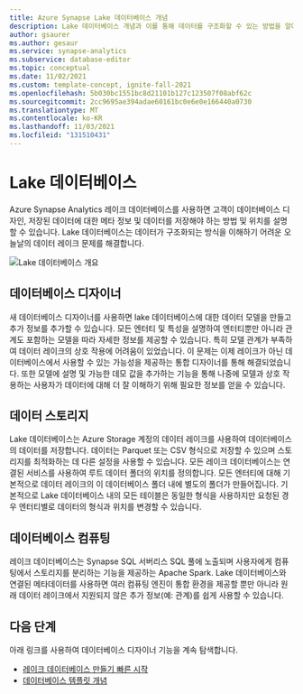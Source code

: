 ```yaml
---
title: Azure Synapse Lake 데이터베이스 개념
description: Lake 데이터베이스 개념과 이를 통해 데이터를 구조화할 수 있는 방법을 알아봅니다.
author: gsaurer
ms.author: gesaur
ms.service: synapse-analytics
ms.subservice: database-editor
ms.topic: conceptual
ms.date: 11/02/2021
ms.custom: template-concept, ignite-fall-2021
ms.openlocfilehash: 5b030bc1551bc8d21101b127c123507f08abf62c
ms.sourcegitcommit: 2cc9695ae394adae60161bc0e6e0e166440a0730
ms.translationtype: MT
ms.contentlocale: ko-KR
ms.lasthandoff: 11/03/2021
ms.locfileid: "131510431"
---
```

# <a name="lake-database"></a>Lake 데이터베이스

Azure Synapse Analytics 레이크 데이터베이스를 사용하면 고객이 데이터베이스 디자인, 저장된 데이터에 대한 메타 정보 및 데이터를 저장해야 하는 방법 및 위치를 설명할 수 있습니다. Lake 데이터베이스는 데이터가 구조화되는 방식을 이해하기 어려운 오늘날의 데이터 레이크 문제를 해결합니다.  

![Lake 데이터베이스 개요](./media/concepts-lake-database/lake-database-overview.png)


## <a name="database-designer"></a>데이터베이스 디자이너

새 데이터베이스 디자이너를 사용하면 lake 데이터베이스에 대한 데이터 모델을 만들고 추가 정보를 추가할 수 있습니다. 모든 엔터티 및 특성을 설명하여 엔터티뿐만 아니라 관계도 포함하는 모델을 따라 자세한 정보를 제공할 수 있습니다. 특히 모델 관계가 부족하여 데이터 레이크의 상호 작용에 어려움이 있었습니다. 이 문제는 이제 레이크가 아닌 데이터베이스에서 사용할 수 있는 가능성을 제공하는 통합 디자이너를 통해 해결되었습니다. 또한 모델에 설명 및 가능한 데모 값을 추가하는 기능을 통해 나중에 모델과 상호 작용하는 사용자가 데이터에 대해 더 잘 이해하기 위해 필요한 정보를 얻을 수 있습니다. 

## <a name="data-storage"></a>데이터 스토리지 

Lake 데이터베이스는 Azure Storage 계정의 데이터 레이크를 사용하여 데이터베이스의 데이터를 저장합니다. 데이터는 Parquet 또는 CSV 형식으로 저장할 수 있으며 스토리지를 최적화하는 데 다른 설정을 사용할 수 있습니다. 모든 레이크 데이터베이스는 연결된 서비스를 사용하여 루트 데이터 폴더의 위치를 정의합니다. 모든 엔터티에 대해 기본적으로 데이터 레이크의 이 데이터베이스 폴더 내에 별도의 폴더가 만들어집니다. 기본적으로 Lake 데이터베이스 내의 모든 테이블은 동일한 형식을 사용하지만 요청된 경우 엔터티별로 데이터의 형식과 위치를 변경할 수 있습니다. 


## <a name="database-compute"></a>데이터베이스 컴퓨팅

레이크 데이터베이스는 Synapse SQL 서버리스 SQL 풀에 노출되며 사용자에게 컴퓨팅에서 스토리지를 분리하는 기능을 제공하는 Apache Spark. Lake 데이터베이스와 연결된 메타데이터를 사용하면 여러 컴퓨팅 엔진이 통합 환경을 제공할 뿐만 아니라 원래 데이터 레이크에서 지원되지 않은 추가 정보(예: 관계)를 쉽게 사용할 수 있습니다. 

## <a name="next-steps"></a>다음 단계

아래 링크를 사용하여 데이터베이스 디자이너 기능을 계속 탐색합니다.
- [레이크 데이터베이스 만들기 빠른 시작](quick-start-create-lake-database.md)
- [데이터베이스 템플릿 개념](concepts-database-templates.md)
